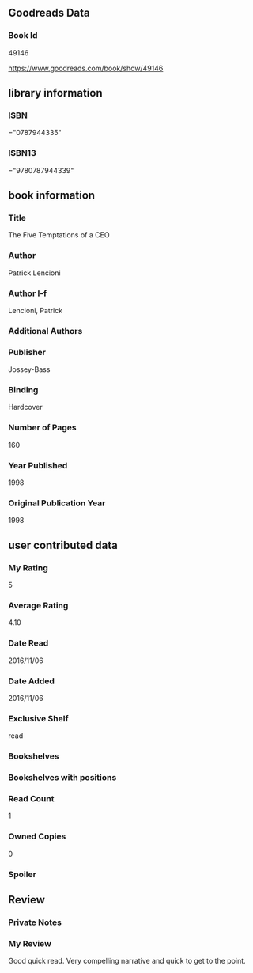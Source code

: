 <!-- This template shows how to bulk convert all columns of data into one markdown file -->
<!-- caveat: KeyError if there's a mismatch. Empty values output nothing -->

## Goodreads Data

### Book Id 

49146

https://www.goodreads.com/book/show/49146

## library information

### ISBN 
="0787944335"

### ISBN13 
="9780787944339"

## book information

### Title
The Five Temptations of a CEO

### Author 
Patrick Lencioni

### Author l-f 
Lencioni, Patrick

### Additional Authors


### Publisher 
Jossey-Bass

### Binding
Hardcover

### Number of Pages
160

### Year Published
1998

### Original Publication Year 
1998

## user contributed data

### My Rating
5

### Average Rating
4.10

### Date Read
2016/11/06

### Date Added
2016/11/06

### Exclusive Shelf
read

### Bookshelves


### Bookshelves with positions


### Read Count
1

### Owned Copies
0

### Spoiler 


## Review

### Private Notes


### My Review
Good quick read. Very compelling narrative and quick to get to the point. 